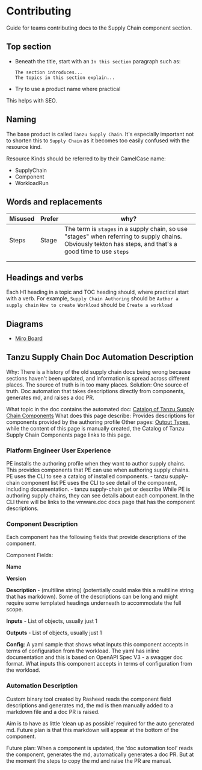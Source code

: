 # Contributing

Guide for teams contributing docs to the Supply Chain component section.

## Top section

* Beneath the title, start with an `In this section` paragraph such as:
  ```
  The section introduces...
  The topics in this section explain...
  ```
* Try to use a product name where practical

This helps with SEO.

## Naming

The base product is called `Tanzu Supply Chain`. It's especially important not to
shorten this to `Supply Chain` as it becomes too easily confused with the resource kind.

Resource Kinds should be referred to by their CamelCase name:

* SupplyChain
* Component
* WorkloadRun

## Words and replacements

| Misused | Prefer | why?                                                                                                                                                       |
|---------|--------|------------------------------------------------------------------------------------------------------------------------------------------------------------|
| Steps   | Stage  | The term is `stages` in a supply chain, so use "stages" when referring to supply chains. Obviously tekton has steps, and that's a good time to use `steps` |
|         |        |                                                                                                                                                            |
|         |        |                                                                                                                                                            |

## Headings and verbs

Each H1 heading in a topic and TOC heading should, where practical start with a verb.
For example,
`Supply Chain Authoring` should be `Author a supply chain`
`How to create Workload` should be `Create a workload`

## Diagrams

* [Miro Board](https://miro.com/app/board/uXjVNvc1o0E=/)

## Tanzu Supply Chain Doc Automation Description

Why: There is a history of the old supply chain docs being wrong because sections haven't been updated, and information is spread across different places. The source of truth is in too many places. 
Solution: One source of truth. Doc automation that takes descriptions directly from components, generates md, and raises a doc PR.

What topic in the doc contains the automated doc: [Catalog of Tanzu Supply Chain Components](https://docs-staging.vmware.com/en/draft/VMware-Tanzu-Application-Platform/1.8/tap/supply-chain-reference-catalog-about.html)
What does this page describe: Provides descriptions for components provided by the authoring profile
Other pages: [Output Types](https://docs-staging.vmware.com/en/draft/VMware-Tanzu-Application-Platform/1.8/tap/supply-chain-reference-catalog-output-types.html), while the content of this page is manually created, the Catalog of Tanzu
Supply Chain Components page links to this page.

### Platform Engineer User Experience

PE installs the authoring profile when they want to author supply chains. This provides components that PE can use when authoring supply chains.
PE uses the CLI to see a catalog of installed components. - tanzu supply-chain component list
PE uses the CLI to see detail of the component, including documentation.  - tanzu supply-chain <component>  get or describe
While PE is authoring supply chains, they can see details about each component.
In the CLI there will be links to the vmware.doc docs page that has the component descriptions.

### Component Description

Each component has the following fields that provide descriptions of the component.

Component Fields:

**Name**

**Version**

**Description** -  (multiline string) (potentially could make this a multiline string that has markdown). Some of the descriptions can be long and might require some templated headings underneath to accommodate the full scope.

**Inputs** - List of objects, usually just 1

**Outputs** - List of objects, usually just 1

**Config**: A yaml sample that shows what inputs this component accepts in terms of configuration from the workload. The yaml has inline documentation and this is based on OpenAPI Spec V3 -  a swagger doc format. What inputs this component accepts in terms of configuration from the workload.

### Automation Description

Custom binary tool created by Rasheed reads the component field descriptions and generates md, the md is then manually added to a markdown file and a doc PR is raised.

Aim is to have as little ‘clean up as possible’ required for the auto generated md.
Future plan is that this markdown will appear at the bottom of the component.

Future plan: When a component is updated, the ‘doc automation tool’ reads the component, generates the md, automatically generates a doc PR.  But at the moment the steps to copy the md and raise the PR are manual.

